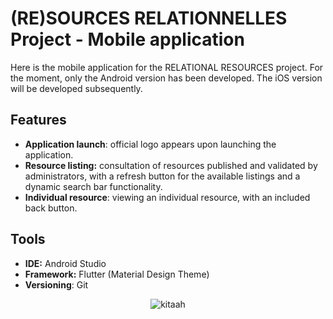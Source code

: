 # **(RE)SOURCES RELATIONNELLES Project - Mobile application**

Here is the mobile application for the RELATIONAL RESOURCES project. For the moment, only the Android version has been developed. The iOS version will be developed subsequently.

## **Features**

- **Application launch**: official logo appears upon launching the application.
- **Resource listing:** consultation of resources published and validated by administrators, with a refresh button for the available listings and a dynamic search bar functionality.
- **Individual resource**: viewing an individual resource, with an included back button.

## **Tools**

- **IDE:** Android Studio
- **Framework:** Flutter (Material Design Theme)
- **Versioning**: Git

<p align="center"><img src="https://komarev.com/ghpvc/?username=kitaah&color=ff69b4" alt="kitaah" /></p>
